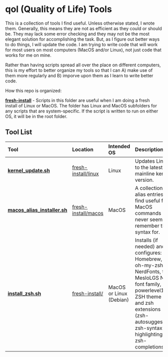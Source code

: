 # qol (Quality of Life) Tools

This is a collection of tools I find useful.  Unless otherwise stated, I wrote them.  Generally, this means they are not as efficient as they could or should be.  They may lack some error checking and they may not be the most elegant solution for accomplishing the task.  But, as I figure out better ways to do things, I will update the code.  I am trying to write code that will work for most users on most computers (MacOS and/or Linux), not just code that works for me on mine. 

Rather than having scripts spread all over the place on different computers, this is my effort to better organize my tools so that I can A) make use of them more regularly and B) imporve upon them as I learn to write better code.

How this repo is organized:

**[fresh-install](fresh-install/zsh_install.sh)** - Scripts in this folder are useful when I am doing a fresh install of Linux or MacOS.  The folder has Linux and MacOS subfolders for any scripts that are system-specific.  If the script is written to run on either OS, it will be in the root folder.

## Tool List

| Tool | Location | Intended OS | Description |
|:--|:--|:--|:--|
| **[kernel_update.sh](fresh-install/linux/kernel_update.sh)** | [fresh-install/linux](fresh-install/linux/) | Linux | Updates Linux to the latest mainline kernel version. |
| **[macos_alias_installer.sh](fresh-install/macos/macos_alias_installer.sh)** | [fresh-install/macos](fresh-install/macos/) | MacOS | A collection of alias entries I find useful for MacOS commands I never seem to remember the syntax for.
| **[install_zsh.sh](fresh-install/zsh_install.sh)** | [fresh-install/](fresh-install/) | MacOS or Linux (Debian) |  Installs (if needed) and configures: Homebrew, zsh, oh-my-zsh, NerdFonts, the MesloLGS NF font family, powerlevel10k ZSH theme and and zsh extensions (zsh-autosuggestions zsh-syntax-highlighting zsh-completions).




